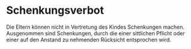 # Schenkungsverbot

Die Eltern können nicht in Vertretung des Kindes Schenkungen machen. Ausgenommen sind Schenkungen, durch die einer sittlichen Pflicht oder einer auf den Anstand zu nehmenden Rücksicht entsprochen wird. 

